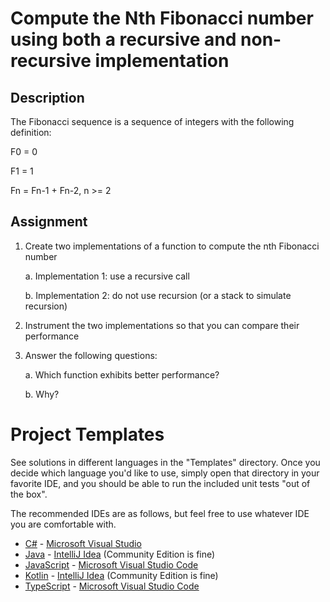 # Compute the Nth Fibonacci number using  both a recursive and non-recursive implementation

## Description

The Fibonacci sequence is a sequence of integers with the following definition:

F0 = 0

F1 = 1

Fn = Fn-1 + Fn-2,  n >= 2

## Assignment

1. Create two implementations of a function to compute the nth Fibonacci number

    a. Implementation 1: use a recursive call 
    
    b. Implementation 2: do not use recursion (or a stack to simulate recursion)
    
2. Instrument the two implementations so that you can compare their performance

3. Answer the following questions:

    a. Which function exhibits better performance?
    
    b. Why?
    



# Project Templates

See solutions in different languages in the "Templates" directory. Once you decide which language you'd like to use,
simply open that directory in your favorite IDE, and you should be able to run the included unit tests "out of the box".

The recommended IDEs are as follows, but feel free to use whatever IDE you are comfortable with.

-   [C#](Templates/C#) - [Microsoft Visual Studio](https://visualstudio.microsoft.com/vs/community/)
-   [Java](Templates/Java) - [IntelliJ Idea](https://www.jetbrains.com/idea/download) (Community Edition is fine)
-   [JavaScript](Templates/JavaScript) - [Microsoft Visual Studio Code](https://code.visualstudio.com/)
-   [Kotlin](Templates/Kotlin) - [IntelliJ Idea](https://www.jetbrains.com/idea/download) (Community Edition is fine)
-   [TypeScript](Templates/TypeScript) - [Microsoft Visual Studio Code](https://code.visualstudio.com/)
